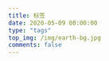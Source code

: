 ```yaml
---
title: 标签
date: 2020-05-09 00:00:00
type: "tags"
top_img: /img/earth-bg.jpg
comments: false
---
```

